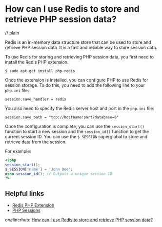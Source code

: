 # How can I use Redis to store and retrieve PHP session data?
// plain

Redis is an in-memory data structure store that can be used to store and retrieve PHP session data. It is a fast and reliable way to store session data.

To use Redis for storing and retrieving PHP session data, you first need to install the Redis PHP extension.

```
$ sudo apt-get install php-redis
```

Once the extension is installed, you can configure PHP to use Redis for session storage. To do this, you need to add the following line to your `php.ini` file:

```
session.save_handler = redis
```

You also need to specify the Redis server host and port in the `php.ini` file:

```
session.save_path = "tcp://hostname:port?database=0"
```

Once the configuration is complete, you can use the `session_start()` function to start a new session and the `session_id()` function to get the current session ID. You can use the `$_SESSION` superglobal to store and retrieve data from the session.

For example:

```php
<?php
session_start();
$_SESSION['name'] = 'John Doe';
echo session_id(); // Outputs a unique session ID
?>
```

## Helpful links

- [Redis PHP Extension](https://redis.io/clients/php)
- [PHP Sessions](https://www.php.net/manual/en/book.session.php)

onelinerhub: [How can I use Redis to store and retrieve PHP session data?](https://onelinerhub.com/predis/how-can-i-use-redis-to-store-and-retrieve-php-session-data)